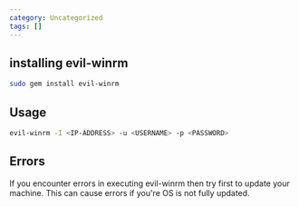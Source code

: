 ```yaml
---
category: Uncategorized
tags: []
---
```

## installing evil-winrm
```bash
sudo gem install evil-winrm
```

## Usage
```bash
evil-winrm -I <IP-ADDRESS> -u <USERNAME> -p <PASSWORD>
```

## Errors
If you encounter errors in executing evil-winrm then try first to update your machine. This can cause errors if you're OS is not fully updated.